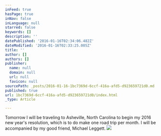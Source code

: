 ```yaml
---
inFeed: true
hasPage: true
inNav: false
inLanguage: null
starred: false
keywords: []
description: ''
datePublished: '2016-01-16T02:34:06.482Z'
dateModified: '2016-01-16T02:33:25.005Z'
title: ''
author: []
authors: []
publisher:
  name: null
  domain: null
  url: null
  favicon: null
sourcePath: _posts/2016-01-16-1bc7369d-6ccf-416a-afd5-d923659721d0.md
published: true
url: 1bc7369d-6ccf-416a-afd5-d923659721d0/index.html
_type: Article

---
```

Tomorrow I will be traveling to Asheville, North Carolina to begin my 2016 new year's resolution, which is to do make one road trip per month.  I will be accompanied by my good friend, Michael Leggett.
![](https://the-grid-user-content.s3-us-west-2.amazonaws.com/cbeded61-0466-4007-8803-105798761a8f.png)